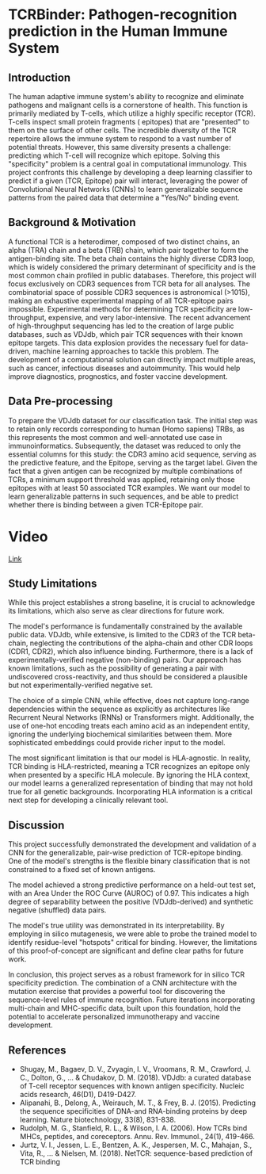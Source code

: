 # TCRBinder: Pathogen-recognition prediction in the Human Immune System

## Introduction
The human adaptive immune system's ability to recognize and eliminate pathogens and malignant cells is a cornerstone of health. This function is primarily mediated by T-cells, which utilize a highly specific receptor (TCR). T-cells inspect small protein fragments ( epitopes) that are "presented" to them on the surface of other cells. The incredible diversity of the TCR repertoire allows the immune system to respond to a vast number of potential threats. However, this same diversity presents a challenge: predicting which T-cell will recognize which epitope.
Solving this "specificity" problem is a central goal in computational immunology. This project confronts this challenge by developing a deep learning classifier to predict if a given (TCR, Epitope) pair will interact, leveraging the power of Convolutional Neural Networks (CNNs) to learn generalizable sequence patterns from the paired data that determine a "Yes/No" binding event.

## Background & Motivation
A functional TCR is a heterodimer, composed of two distinct chains, an alpha (TRA) chain and a beta (TRB) chain, which pair together to form the antigen-binding site. The beta chain contains the highly diverse CDR3 loop, which is widely considered the primary determinant of specificity and is the most common chain profiled in public databases. Therefore, this project will focus exclusively on CDR3 sequences from TCR beta for all analyses.
The combinatorial space of possible CDR3 sequences is astronomical (>1015), making an exhaustive experimental mapping of all TCR-epitope pairs impossible. Experimental methods for determining TCR specificity are low-throughput, expensive, and very labor-intensive. The recent advancement of high-throughput sequencing has led to the creation of large public databases, such as VDJdb, which pair TCR sequences with their known epitope targets. This data explosion provides the necessary fuel for data-driven, machine learning approaches to tackle this problem.
The development of a computational solution can directly impact multiple areas, such as cancer, infectious diseases and autoimmunity. This would help improve diagnostics, prognostics, and foster vaccine development.

## Data Pre-processing
To prepare the VDJdb dataset for our classification task. The initial step was to retain only records corresponding to human (Homo sapiens) TRBs, as this represents the most common and well-annotated use case in immunoinformatics. Subsequently, the dataset was reduced to only the essential columns for this study: the CDR3 amino acid sequence, serving as the predictive feature, and the Epitope, serving as the target label. Given the fact that a given antigen can be recognized by multiple combinations of TCRs, a minimum support threshold was applied, retaining only those epitopes with at least 50 associated TCR examples. We want our model to learn generalizable patterns in such sequences, and be able to predict whether there is binding between a given TCR-Epitope pair.

# Video

[Link](https://youtu.be/IlvrhFTw2yw)

## Study Limitations

While this project establishes a strong baseline, it is crucial to acknowledge its limitations, which also serve as clear directions for future work.

The model's performance is fundamentally constrained by the available public data. VDJdb, while extensive, is limited to the CDR3 of the TCR beta-chain, neglecting the contributions of the alpha-chain and other CDR loops (CDR1, CDR2), which also influence binding. Furthermore, there is a lack of experimentally-verified negative (non-binding) pairs. Our approach has known limitations, such as the possibility of generating a pair with undiscovered cross-reactivity, and thus should be considered a plausible but not experimentally-verified negative set.

The choice of a simple CNN, while effective, does not capture long-range dependencies within the sequence as explicitly as architectures like Recurrent Neural Networks (RNNs) or Transformers might. Additionally, the use of one-hot encoding treats each amino acid as an independent entity, ignoring the underlying biochemical similarities between them. More sophisticated embeddings could provide richer input to the model.

The most significant limitation is that our model is HLA-agnostic. In reality, TCR binding is HLA-restricted, meaning a TCR recognizes an epitope only when presented by a specific HLA molecule. By ignoring the HLA context, our model learns a generalized representation of binding that may not hold true for all genetic backgrounds. Incorporating HLA information is a critical next step for developing a clinically relevant tool.

## Discussion

This project successfully demonstrated the development and validation of a CNN for the generalizable, pair-wise prediction of TCR-epitope binding. One of the model's strengths is the flexible binary classification that is not constrained to a fixed set of known antigens.

The model achieved a strong predictive performance on a held-out test set, with an Area Under the ROC Curve (AUROC) of 0.97. This indicates a high degree of separability between the positive (VDJdb-derived) and synthetic negative (shuffled) data pairs.

The model's true utility was demonstrated in its interpretability. By employing in silico mutagenesis, we were able to probe the trained model to identify residue-level "hotspots" critical for binding. However, the limitations of this proof-of-concept are significant and define clear paths for future work. 

In conclusion, this project serves as a robust framework for in silico TCR specificity prediction. The combination of a CNN architecture with the mutation exercise that provides a powerful tool for discovering the sequence-level rules of immune recognition. Future iterations incorporating multi-chain and MHC-specific data, built upon this foundation, hold the potential to accelerate personalized immunotherapy and vaccine development.

## References
* Shugay, M., Bagaev, D. V., Zvyagin, I. V., Vroomans, R. M., Crawford, J. C., Dolton, G., ... & Chudakov, D. M. (2018). VDJdb: a curated database of T-cell receptor sequences with known antigen specificity. Nucleic acids research, 46(D1), D419-D427.
* Alipanahi, B., Delong, A., Weirauch, M. T., & Frey, B. J. (2015). Predicting the sequence specificities of DNA-and RNA-binding proteins by deep learning. Nature biotechnology, 33(8), 831-838.
* Rudolph, M. G., Stanfield, R. L., & Wilson, I. A. (2006). How TCRs bind MHCs, peptides, and coreceptors. Annu. Rev. Immunol., 24(1), 419-466.
* Jurtz, V. I., Jessen, L. E., Bentzen, A. K., Jespersen, M. C., Mahajan, S., Vita, R., ... & Nielsen, M. (2018). NetTCR: sequence-based prediction of TCR binding



